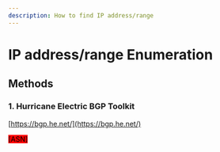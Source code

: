 ```yaml
---
description: How to find IP address/range
---
```


# IP address/range Enumeration

## Methods

### 1. Hurricane Electric BGP Toolkit

[https://bgp.he.net/](https://bgp.he.net/)

<mark style="background-color:red;">\[ASN]</mark>
